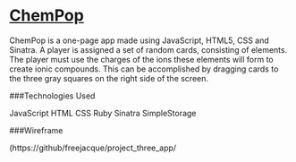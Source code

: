 
[ChemPop](https://secure-shore-1088.herokuapp.com/)
=================
ChemPop is a one-page app made using JavaScript, HTML5, CSS and Sinatra. A player is assigned a set of random cards, consisting of elements. The player must use the charges of the ions these elements will form to create ionic compounds. This can be accomplished by dragging cards to the three gray squares on the right side of the screen.

###Technologies Used

JavaScript
HTML 
CSS 
Ruby
Sinatra
SimpleStorage

###Wireframe

(https://github/freejacque/project_three_app/

